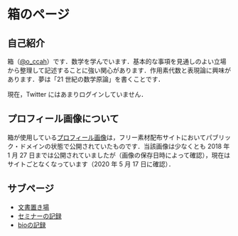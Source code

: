 # 箱のページ

## 自己紹介

箱（[@o_ccah](https://twitter.com/o_ccah/)）です．数学を学んでいます．基本的な事項を見通しのよい立場から整理して記述することに強い関心があります．作用素代数と表現論に興味があります．夢は「21 世紀の数学原論」を書くことです．

現在，Twitter にはあまりログインしていません．

## プロフィール画像について

箱が使用している[プロフィール画像](imgs/gi01a201502181400.jpg)は，フリー素材配布サイトにおいてパブリック・ドメインの状態で公開されていたものです．当該画像は少なくとも 2018 年 1 月 27 日までは公開されていましたが（画像の保存日時によって確認），現在はサイトごとなくなっています（2020 年 5 月 17 日に確認）．

## サブページ

* [文書置き場](docs.md)
* [セミナーの記録](seminar.md)
* [bioの記録](bio.md)

